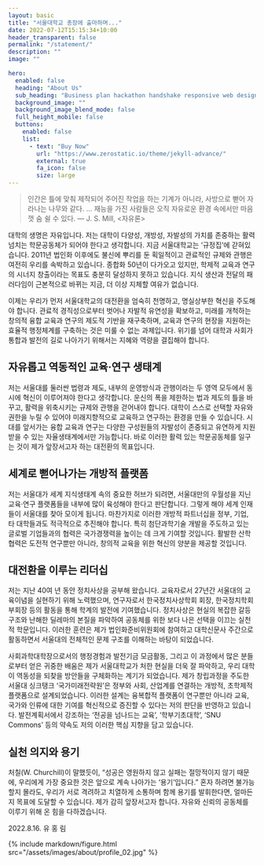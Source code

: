 ```yaml
---
layout: basic
title: "서울대학교 총장에 출마하며..."
date: 2022-07-12T15:15:34+10:00
header_transparent: false
permalink: "/statement/"
description: ""
image: ""

hero:
  enabled: false
  heading: "About Us"
  sub_heading: "Business plan hackathon handshake responsive web design."
  background_image: ""
  background_image_blend_mode: false
  full_height_mobile: false
  buttons:
    enabled: false
    list:
      - text: "Buy Now"
        url: "https://www.zerostatic.io/theme/jekyll-advance/"
        external: true
        fa_icon: false
        size: large
---
```



> 인간은 틀에 맞춰 제작되어 주어진 작업을 하는 기계가 아니라, 사방으로 뻗어 자라나는 나무와 같다. ... 재능을 가진 사람들은 오직 자유로운 환경 속에서만 마음껏 숨 쉴 수 있다. — J. S. Mill, <자유론>

대학의 생명은 자유입니다. 저는 대학이 다양성, 개방성, 자발성의 가치를 존중하는 활력 넘치는 학문공동체가 되어야 한다고 생각합니다. 지금 서울대학교는 ‘규정집’에 갇혀있습니다. 2011년 법인화 이후에도 불신에 뿌리를 둔 획일적이고 관료적인 규제와 관행은 여전히 우리를 속박하고 있습니다. 종합화 50년이 다가오고 있지만, 학제적 교육과 연구의 시너지 창출이라는 목표도 충분히 달성하지 못하고 있습니다. 지식 생산과 전달의 패러다임이 근본적으로 바뀌는 지금, 더 이상 지체할 여유가 없습니다.

이제는 우리가 먼저 서울대학교의 대전환을 엄숙히 천명하고, 명실상부한 혁신을 주도해야 합니다. 관료적 경직성으로부터 벗어나 자발적 유연성을 확보하고, 미래를 개척하는 창의적 융합 교육과 연구의 제도적 기반을 재구축하며, 교육과 연구의 현장을 지원하는 효율적 행정체계를 구축하는 것은 미룰 수 없는 과제입니다. 위기를 넘어 대학과 사회가 통합과 발전의 길로 나아가기 위해서는 지혜와 역량을 결집해야 합니다.

## 자유롭고 역동적인 교육·연구 생태계

저는 서울대를 둘러싼 법령과 제도, 내부의 운영방식과 관행이라는 두 영역 모두에서 동시에 혁신이 이루어져야 한다고 생각합니다. 운신의 폭을 제한하는 법과 제도의 틀을 바꾸고, 활력을 위축시키는 규제와 관행을 걷어내야 합니다. 대학이 스스로 선택할 자유와 권한을 누릴 수 있어야 미래지향적으로 교육하고 연구하는 환경을 만들 수 있습니다. 시대를 앞서가는 융합 교육과 연구는 다양한 구성원들의 자발성이 존중되고 유연하게 지원받을 수 있는 자율생태계에서만 가능합니다. 바로 이러한 활력 있는 학문공동체를 일구는 것이 제가 앞장서고자 하는 대전환의 목표입니다.

## 세계로 뻗어나가는 개방적 플랫폼

저는 서울대가 세계 지식생태계 속의 중요한 허브가 되려면, 서울대만의 우월성을 지닌 교육·연구 플랫폼들을 내부에 많이 육성해야 한다고 판단합니다. 그렇게 해야 세계 인재들이 서울대를 찾아 모이게 됩니다. 마찬가지로 이러한 개방적 파트너십을 정부, 기업, 타 대학들과도 적극적으로 추진해야 합니다. 특히 첨단과학기술 개발을 주도하고 있는 글로벌 기업들과의 협력은 국가경쟁력을 높이는 데 크게 기여할 것입니다. 활발한 산학협력은 도전적 연구뿐만 아니라, 창의적 교육을 위한 혁신의 양분을 제공할 것입니다.

## 대전환을 이루는 리더십

저는 지난 40여 년 동안 정치사상을 공부해 왔습니다. 교육자로서 27년간 서울대의 교육이념을 실현하기 위해 노력했으며, 연구자로서 한국정치사상학회 회장, 한국정치학회 부회장 등의 활동을 통해 학계의 발전에 기여했습니다. 정치사상은 현실의 복잡한 갈등구조와 난해한 딜레마의 본질을 파악하여 공동체를 위한 보다 나은 선택을 이끄는 실천적 학문입니다. 이러한 훈련은 제가 법인화준비위원회에 참여하고 대학신문사 주간으로 활동하면서 서울대의 전체적인 문제 구조를 이해하는 바탕이 되었습니다.

사회과학대학장으로서의 행정경험과 발전기금 모금활동, 그리고 이 과정에서 많은 분들로부터 얻은 귀중한 배움은 제가 서울대학교가 처한 현실을 더욱 잘 파악하고, 우리 대학이 역동성을 되찾을 방안들을 구체화하는 계기가 되었습니다. 제가 창립과정을 주도한 서울대 싱크탱크 ‘국가미래전략원’은 정부와 사회, 산업계를 연결하는 개방적, 초학제적 플랫폼으로 설계되었습니다. 이러한 설계는 융복합적 플랫폼이 연구뿐만 아니라 교육, 국가와 인류에 대한 기여를 혁신적으로 증진할 수 있다는 저의 판단을 반영하고 있습니다. 발전계획서에서 강조하는 ‘전공을 넘나드는 교육’, ‘학부기초대학’, ‘SNU Commons’ 등의 약속도 저의 이러한 핵심 지향을 담고 있습니다.

## 실천 의지와 용기
처칠(W. Churchill)이 말했듯이, “성공은 영원하지 않고 실패는 절망적이지 않기 때문에, 우리에게 가장 중요한 것은 앞으로 계속 나아가는 ‘용기’입니다.” 혼자 하려면 불가능할지 몰라도, 우리가 서로 격려하고 치열하게 소통하며 함께 용기를 발휘한다면, 얼마든지 목표에 도달할 수 있습니다. 제가 감히 앞장서고자 합니다. 자유와 신뢰의 공동체를 이루기 위해 온 힘을 다하겠습니다.


2022.8.16.
유 홍 림

{% include markdown/figure.html src="/assets/images/about/profile_02.jpg" %}
